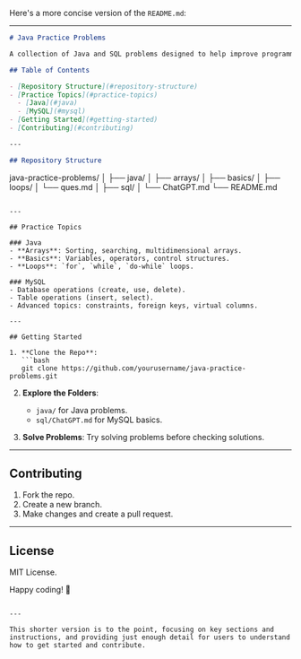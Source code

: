 Here's a more concise version of the `README.md`:

---

```markdown
# Java Practice Problems

A collection of Java and SQL problems designed to help improve programming skills.

## Table of Contents

- [Repository Structure](#repository-structure)
- [Practice Topics](#practice-topics)
  - [Java](#java)
  - [MySQL](#mysql)
- [Getting Started](#getting-started)
- [Contributing](#contributing)

---

## Repository Structure

```
java-practice-problems/
│
├── java/
│   ├── arrays/
│   ├── basics/
│   ├── loops/
│   └── ques.md
│
├── sql/
│   └── ChatGPT.md
└── README.md
```

---

## Practice Topics

### Java
- **Arrays**: Sorting, searching, multidimensional arrays.
- **Basics**: Variables, operators, control structures.
- **Loops**: `for`, `while`, `do-while` loops.

### MySQL
- Database operations (create, use, delete).
- Table operations (insert, select).
- Advanced topics: constraints, foreign keys, virtual columns.

---

## Getting Started

1. **Clone the Repo**:
   ```bash
   git clone https://github.com/yourusername/java-practice-problems.git
   ```
2. **Explore the Folders**:
   - `java/` for Java problems.
   - `sql/ChatGPT.md` for MySQL basics.

3. **Solve Problems**: Try solving problems before checking solutions.

---

## Contributing

1. Fork the repo.
2. Create a new branch.
3. Make changes and create a pull request.

---

## License

MIT License.

Happy coding! 🚀

```

---

This shorter version is to the point, focusing on key sections and instructions, and providing just enough detail for users to understand how to get started and contribute.